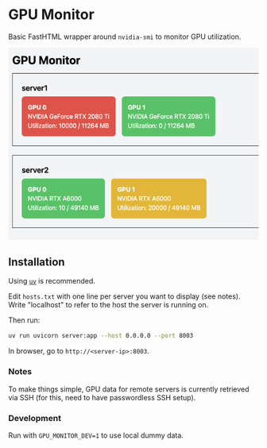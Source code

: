 # GPU Monitor

Basic FastHTML wrapper around `nvidia-smi` to monitor GPU utilization.

![image](screenshot.png)

## Installation
Using [`uv`](https://docs.astral.sh/uv/) is recommended.

Edit `hosts.txt` with one line per server you want to display (see notes). Write "localhost" to refer to the host the server is running on.

Then run:
```bash
uv run uvicorn server:app --host 0.0.0.0 --port 8003
```
In browser, go to `http://<server-ip>:8003`.

### Notes
To make things simple, GPU data for remote servers is currently retrieved via SSH (for this, need to have passwordless SSH setup).

### Development
Run with `GPU_MONITOR_DEV=1` to use local dummy data.
